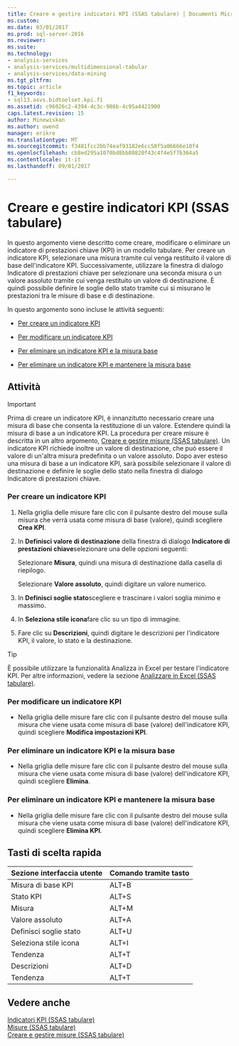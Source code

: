 ```yaml
---
title: Creare e gestire indicatori KPI (SSAS tabulare) | Documenti Microsoft
ms.custom: 
ms.date: 03/01/2017
ms.prod: sql-server-2016
ms.reviewer: 
ms.suite: 
ms.technology:
- analysis-services
- analysis-services/multidimensional-tabular
- analysis-services/data-mining
ms.tgt_pltfrm: 
ms.topic: article
f1_keywords:
- sql13.asvs.bidtoolset.kpi.f1
ms.assetid: c96026c2-4394-4c3c-986b-4c95a4421900
caps.latest.revision: 15
author: Minewiskan
ms.author: owend
manager: erikre
ms.translationtype: MT
ms.sourcegitcommit: f3481fcc2bb74eaf93182e6cc58f5a06666e10f4
ms.openlocfilehash: cb8ed295a1070bd8bb80820f43c4f4e5f7b364a5
ms.contentlocale: it-it
ms.lasthandoff: 09/01/2017

---
```

# <a name="create-and-manage-kpis-ssas-tabular"></a>Creare e gestire indicatori KPI (SSAS tabulare)
  In questo argomento viene descritto come creare, modificare o eliminare un indicatore di prestazioni chiave (KPI) in un modello tabulare. Per creare un indicatore KPI, selezionare una misura tramite cui venga restituito il valore di base dell'indicatore KPI. Successivamente, utilizzare la finestra di dialogo Indicatore di prestazioni chiave per selezionare una seconda misura o un valore assoluto tramite cui venga restituito un valore di destinazione. È quindi possibile definire le soglie dello stato tramite cui si misurano le prestazioni tra le misure di base e di destinazione.  
  
 In questo argomento sono incluse le attività seguenti:  
  
-   [Per creare un indicatore KPI](#bkmk_create_KPI)  
  
-   [Per modificare un indicatore KPI](#bkmk_edit_KPI)  
  
-   [Per eliminare un indicatore KPI e la misura base](#bkmk_delete)  
  
-   [Per eliminare un indicatore KPI e mantenere la misura base](#bkmk_delete_KPI)  
  
## <a name="tasks"></a>Attività  
  
> [!IMPORTANT]  
>  Prima di creare un indicatore KPI, è innanzitutto necessario creare una misura di base che consenta la restituzione di un valore. Estendere quindi la misura di base a un indicatore KPI. La procedura per creare misure è descritta in un altro argomento, [Creare e gestire misure &#40;SSAS tabulare&#41;](../../analysis-services/tabular-models/create-and-manage-measures-ssas-tabular.md). Un indicatore KPI richiede inoltre un valore di destinazione, che può essere il valore di un'altra misura predefinita o un valore assoluto. Dopo aver esteso una misura di base a un indicatore KPI, sarà possibile selezionare il valore di destinazione e definire le soglie dello stato nella finestra di dialogo Indicatore di prestazioni chiave.  
  
###  <a name="bkmk_create_KPI"></a> Per creare un indicatore KPI  
  
1.  Nella griglia delle misure fare clic con il pulsante destro del mouse sulla misura che verrà usata come misura di base (valore), quindi scegliere **Crea KPI**.  
  
2.  In **Definisci valore di destinazione** della finestra di dialogo **Indicatore di prestazioni chiave**selezionare una delle opzioni seguenti:  
  
     Selezionare **Misura**, quindi una misura di destinazione dalla casella di riepilogo.  
  
     Selezionare **Valore assoluto**, quindi digitare un valore numerico.  
  
3.  In **Definisci soglie stato**scegliere e trascinare i valori soglia minimo e massimo.  
  
4.  In **Seleziona stile icona**fare clic su un tipo di immagine.  
  
5.  Fare clic su **Descrizioni**, quindi digitare le descrizioni per l'indicatore KPI, il valore, lo stato e la destinazione.  
  
> [!TIP]  
>  È possibile utilizzare la funzionalità Analizza in Excel per testare l'indicatore KPI. Per altre informazioni, vedere la sezione [Analizzare in Excel &#40;SSAS tabulare&#41;](../../analysis-services/tabular-models/analyze-in-excel-ssas-tabular.md).  
  
###  <a name="bkmk_edit_KPI"></a> Per modificare un indicatore KPI  
  
-   Nella griglia delle misure fare clic con il pulsante destro del mouse sulla misura che viene usata come misura di base (valore) dell'indicatore KPI, quindi scegliere **Modifica impostazioni KPI**.  
  
###  <a name="bkmk_delete"></a> Per eliminare un indicatore KPI e la misura base  
  
-   Nella griglia delle misure fare clic con il pulsante destro del mouse sulla misura che viene usata come misura di base (valore) dell'indicatore KPI, quindi scegliere **Elimina**.  
  
###  <a name="bkmk_delete_KPI"></a> Per eliminare un indicatore KPI e mantenere la misura base  
  
-   Nella griglia delle misure fare clic con il pulsante destro del mouse sulla misura che viene usata come misura di base (valore) dell'indicatore KPI, quindi scegliere **Elimina KPI**.  
  
## <a name="alt-shortcuts"></a>Tasti di scelta rapida  
  
|Sezione interfaccia utente|Comando tramite tasto|  
|----------------|-----------------|  
|Misura di base KPI|ALT+B|  
|Stato KPI|ALT+S|  
|Misura|ALT+M|  
|Valore assoluto|ALT+A|  
|Definisci soglie stato|ALT+U|  
|Seleziona stile icona|ALT+I|  
|Tendenza|ALT+T|  
|Descrizioni|ALT+D|  
|Tendenza|ALT+T|  
  
## <a name="see-also"></a>Vedere anche  
 [Indicatori KPI &#40;SSAS tabulare&#41;](../../analysis-services/tabular-models/kpis-ssas-tabular.md)   
 [Misure &#40;SSAS tabulare&#41;](../../analysis-services/tabular-models/measures-ssas-tabular.md)   
 [Creare e gestire misure &#40;SSAS tabulare&#41;](../../analysis-services/tabular-models/create-and-manage-measures-ssas-tabular.md)  
  
  
